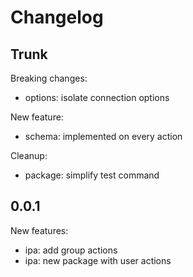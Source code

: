 
# Changelog

## Trunk

Breaking changes:
* options: isolate connection options

New feature:
* schema: implemented on every action

Cleanup:
* package: simplify test command

## 0.0.1

New features:
* ipa: add group actions
* ipa: new package with user actions
